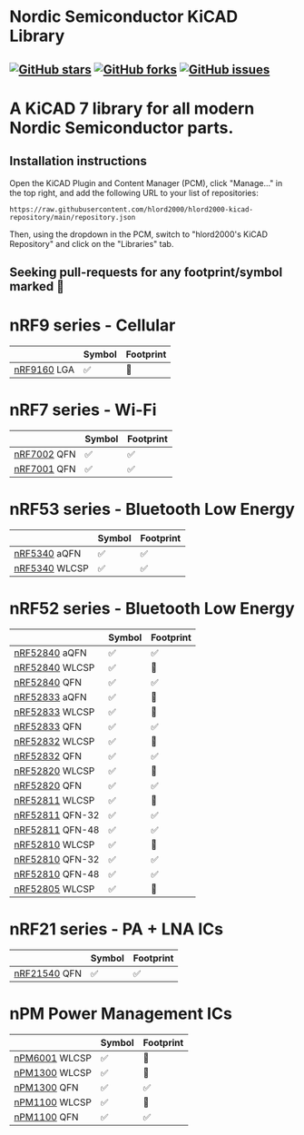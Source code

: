 # Nordic Semiconductor KiCAD Library

[![GitHub stars](https://img.shields.io/github/stars/hlord2000/nordic-lib-kicad)](https://github.com/hlord2000/nordic-lib-kicad/stargazers)
[![GitHub forks](https://img.shields.io/github/forks/hlord2000/nordic-lib-kicad)](https://github.com/hlord2000/nordic-lib-kicad/network)
[![GitHub issues](https://img.shields.io/github/issues/hlord2000/nordic-lib-kicad)](https://github.com/hlord2000/nordic-lib-kicad/issues)
---
# A KiCAD 7 library for all modern Nordic Semiconductor parts.

## Installation instructions

Open the KiCAD Plugin and Content Manager (PCM), click "Manage..." in the top right, and add the following URL to your list of repositories:
```
https://raw.githubusercontent.com/hlord2000/hlord2000-kicad-repository/main/repository.json
```
Then, using the dropdown in the PCM, switch to "hlord2000's KiCAD Repository" and click on the "Libraries" tab.

## Seeking pull-requests for any footprint/symbol marked 🚧

 # nRF9 series - Cellular

|             | Symbol | Footprint |
|-------------|--------|-----------|
| [nRF9160](https://www.nordicsemi.com/products/nrf9160) LGA | ✅     |   🚧      |

 # nRF7 series - Wi-Fi

|             | Symbol | Footprint |
|-------------|--------|-----------|
| [nRF7002](https://www.nordicsemi.com/products/nrf7002)  QFN | ✅     | ✅        |
| [nRF7001](https://www.nordicsemi.com/products/nrf7001)  QFN | ✅     | ✅        |

 # nRF53 series - Bluetooth Low Energy

|               | Symbol | Footprint |
|---------------|--------|-----------|
| [nRF5340](https://www.nordicsemi.com/products/nrf5340)  aQFN  | ✅     | ✅       |
| [nRF5340](https://www.nordicsemi.com/products/nrf5340)  WLCSP | ✅     | ✅       |

 # nRF52 series - Bluetooth Low Energy

|                | Symbol | Footprint |
|----------------|--------|-----------|
| [nRF52840](https://www.nordicsemi.com/products/nrf52840)  aQFN  | ✅     | ✅      |
| [nRF52840](https://www.nordicsemi.com/products/nrf52840)  WLCSP | ✅     | 🚧       |
| [nRF52840](https://www.nordicsemi.com/products/nrf52840)  QFN   | ✅     | ✅       |
| [nRF52833](https://www.nordicsemi.com/products/nrf52833)  aQFN  | ✅     | 🚧        |
| [nRF52833](https://www.nordicsemi.com/products/nrf52833)  WLCSP | ✅     | 🚧        |
| [nRF52833](https://www.nordicsemi.com/products/nrf52833)  QFN   | ✅     | ✅        |
| [nRF52832](https://www.nordicsemi.com/products/nrf52832)  WLCSP | ✅     | 🚧        |
| [nRF52832](https://www.nordicsemi.com/products/nrf52832)  QFN   | ✅     | ✅        |
| [nRF52820](https://www.nordicsemi.com/products/nrf52820)  WLCSP | ✅     | 🚧        |
| [nRF52820](https://www.nordicsemi.com/products/nrf52820)  QFN   | ✅     | ✅        |
| [nRF52811](https://www.nordicsemi.com/products/nrf52811)  WLCSP  | ✅     | 🚧        |
| [nRF52811](https://www.nordicsemi.com/products/nrf52811)  QFN-32 | ✅     | ✅        |
| [nRF52811](https://www.nordicsemi.com/products/nrf52811)  QFN-48 | ✅     | ✅        |
| [nRF52810](https://www.nordicsemi.com/products/nrf52810)  WLCSP  | ✅     | 🚧        |
| [nRF52810](https://www.nordicsemi.com/products/nrf52810)  QFN-32 | ✅     | ✅        |
| [nRF52810](https://www.nordicsemi.com/products/nrf52810)  QFN-48 | ✅     | ✅        |
| [nRF52805](https://www.nordicsemi.com/products/nrf52805)  WLCSP | ✅     | 🚧        |

 # nRF21 series - PA + LNA ICs

|              | Symbol | Footprint |
|--------------|--------|-----------|
| [nRF21540](https://www.nordicsemi.com/products/nrf21540)  QFN | ✅     | ✅        |

 # nPM Power Management ICs

|               | Symbol | Footprint |
|---------------|--------|-----------|
| [nPM6001](https://www.nordicsemi.com/products/nPM6001)  WLCSP | ✅     | 🚧        |
| [nPM1300](https://www.nordicsemi.com/products/nPM1300)  WLCSP | ✅     | 🚧        |
| [nPM1300](https://www.nordicsemi.com/products/nPM1300)  QFN   | ✅     | ✅        |
| [nPM1100](https://www.nordicsemi.com/products/nPM1100)  WLCSP | ✅     | 🚧        |
| [nPM1100](https://www.nordicsemi.com/products/nPM1100)  QFN   | ✅     | ✅        |
